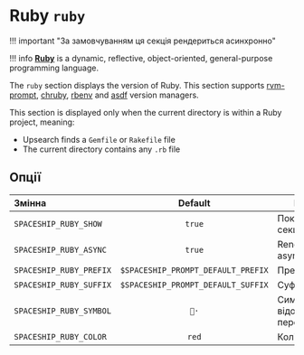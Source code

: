 # Ruby `ruby`

!!! important "За замовчуванням ця секція рендериться асинхронно"

!!! info
    [**Ruby**](https://www.ruby-lang.org) is a dynamic, reflective, object-oriented, general-purpose programming language.

The `ruby` section displays the version of Ruby. This section supports [rvm-prompt](https://rvm.io/workflow/prompt), [chruby](https://github.com/postmodern/chruby), [rbenv](https://github.com/rbenv/rbenv) and [asdf](https://asdf-vm.com) version managers.

This section is displayed only when the current directory is within a Ruby project, meaning:

* Upsearch finds a `Gemfile` or `Rakefile` file
* The current directory contains any `.rb` file

## Опції

| Змінна                  |              Default               | Meaning                                 |
|:----------------------- |:----------------------------------:| --------------------------------------- |
| `SPACESHIP_RUBY_SHOW`   |               `true`               | Показати секцію                         |
| `SPACESHIP_RUBY_ASYNC`  |               `true`               | Render section asynchronously       |   |
| `SPACESHIP_RUBY_PREFIX` | `$SPACESHIP_PROMPT_DEFAULT_PREFIX` | Префікс секції                          |
| `SPACESHIP_RUBY_SUFFIX` | `$SPACESHIP_PROMPT_DEFAULT_SUFFIX` | Суфікс секції                           |
| `SPACESHIP_RUBY_SYMBOL` |                `💎·`                | Символ, що відображається перед секцією |
| `SPACESHIP_RUBY_COLOR`  |               `red`                | Колір секції                            |

